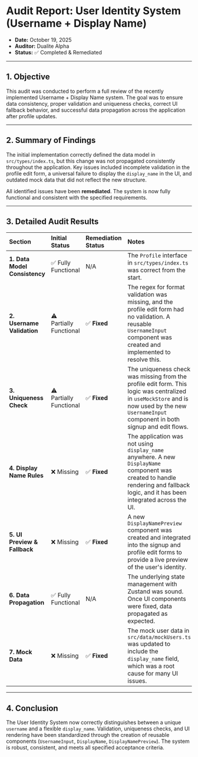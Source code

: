 # Audit Report: User Identity System (Username + Display Name)

- **Date:** October 19, 2025
- **Auditor:** Dualite Alpha
- **Status:** ✅ Completed & Remediated

---

## 1. Objective

This audit was conducted to perform a full review of the recently implemented Username + Display Name system. The goal was to ensure data consistency, proper validation and uniqueness checks, correct UI fallback behavior, and successful data propagation across the application after profile updates.

---

## 2. Summary of Findings

The initial implementation correctly defined the data model in `src/types/index.ts`, but this change was not propagated consistently throughout the application. Key issues included incomplete validation in the profile edit form, a universal failure to display the `display_name` in the UI, and outdated mock data that did not reflect the new structure.

All identified issues have been **remediated**. The system is now fully functional and consistent with the specified requirements.

---

## 3. Detailed Audit Results

| Section | Initial Status | Remediation Status | Notes |
| :--- | :--- | :--- | :--- |
| **1. Data Model Consistency** | ✅ Fully Functional | N/A | The `Profile` interface in `src/types/index.ts` was correct from the start. |
| **2. Username Validation** | ⚠️ Partially Functional | ✅ **Fixed** | The regex for format validation was missing, and the profile edit form had no validation. A reusable `UsernameInput` component was created and implemented to resolve this. |
| **3. Uniqueness Check** | ⚠️ Partially Functional | ✅ **Fixed** | The uniqueness check was missing from the profile edit form. This logic was centralized in `useMockStore` and is now used by the new `UsernameInput` component in both signup and edit flows. |
| **4. Display Name Rules** | ❌ Missing | ✅ **Fixed** | The application was not using `display_name` anywhere. A new `DisplayName` component was created to handle rendering and fallback logic, and it has been integrated across the UI. |
| **5. UI Preview & Fallback** | ❌ Missing | ✅ **Fixed** | A new `DisplayNamePreview` component was created and integrated into the signup and profile edit forms to provide a live preview of the user's identity. |
| **6. Data Propagation** | ✅ Fully Functional | N/A | The underlying state management with Zustand was sound. Once UI components were fixed, data propagated as expected. |
| **7. Mock Data** | ❌ Missing | ✅ **Fixed** | The mock user data in `src/data/mockUsers.ts` was updated to include the `display_name` field, which was a root cause for many UI issues. |

---

## 4. Conclusion

The User Identity System now correctly distinguishes between a unique `username` and a flexible `display_name`. Validation, uniqueness checks, and UI rendering have been standardized through the creation of reusable components (`UsernameInput`, `DisplayName`, `DisplayNamePreview`). The system is robust, consistent, and meets all specified acceptance criteria.
